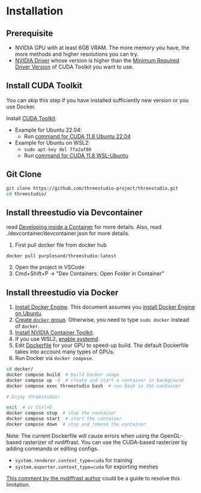 # Installation

## Prerequisite

- NVIDIA GPU with at least 6GB VRAM. The more memory you have, the more methods and higher resolutions you can try.
- [NVIDIA Driver](https://www.nvidia.com/Download/index.aspx) whose version is higher than the [Minimum Required Driver Version](https://docs.nvidia.com/cuda/cuda-toolkit-release-notes/index.html) of CUDA Toolkit you want to use.

## Install CUDA Toolkit

You can skip this step if you have installed sufficiently new version or you use Docker.

Install [CUDA Toolkit](https://developer.nvidia.com/cuda-toolkit-archive).

- Example for Ubuntu 22.04:
  - Run [command for CUDA 11.8 Ubuntu 22.04](https://developer.nvidia.com/cuda-11-8-0-download-archive?target_os=Linux&target_arch=x86_64&Distribution=Ubuntu&target_version=22.04&target_type=deb_local)
- Example for Ubuntu on WSL2:
  - `sudo apt-key del 7fa2af80`
  - Run [command for CUDA 11.8 WSL-Ubuntu](https://developer.nvidia.com/cuda-11-8-0-download-archive?target_os=Linux&target_arch=x86_64&Distribution=WSL-Ubuntu&target_version=2.0&target_type=deb_local)

## Git Clone

```bash
git clone https://github.com/threestudio-project/threestudio.git
cd threestudio/
```

## Install threestudio via Devcontainer
read [Developing inside a Container](https://code.visualstudio.com/docs/devcontainers/containers) for more details.
Also, read ./devcontainer/devcontainer.json for more details.

1. First pull docker file from docker hub
```
docker pull purplesand/threestudio:latest
```
2. Open the project in VSCode
3. Cmd+Shift+P -> "Dev Containers: Open Folder in Container"

## Install threestudio via Docker

1. [Install Docker Engine](https://docs.docker.com/engine/install/).
   This document assumes you [install Docker Engine on Ubuntu](https://docs.docker.com/engine/install/ubuntu/).
2. [Create `docker` group](https://docs.docker.com/engine/install/linux-postinstall/).
   Otherwise, you need to type `sudo docker` instead of `docker`.
3. [Install NVIDIA Container Toolkit](https://docs.nvidia.com/datacenter/cloud-native/container-toolkit/latest/install-guide.html#setting-up-nvidia-container-toolkit).
4. If you use WSL2, [enable systemd](https://learn.microsoft.com/en-us/windows/wsl/wsl-config#systemd-support).
5. Edit [Dockerfile](../docker/Dockerfile) for your GPU to speed-up build.
   The default Dockerfile takes into account many types of GPUs.
6. Run Docker via `docker compose`.

```bash
cd docker/
docker compose build  # build Docker image
docker compose up -d  # create and start a container in background
docker compose exec threestudio bash  # run bash in the container

# Enjoy threestudio!

exit  # or Ctrl+D
docker compose stop  # stop the container
docker compose start  # start the container
docker compose down  # stop and remove the container
```

Note: The current Dockerfile will cause errors when using the OpenGL-based rasterizer of nvdiffrast.
You can use the CUDA-based rasterizer by adding commands or editing configs.

- `system.renderer.context_type=cuda` for training
- `system.exporter.context_type=cuda` for exporting meshes

[This comment by the nvdiffrast author](https://github.com/NVlabs/nvdiffrast/issues/94#issuecomment-1288566038) could be a guide to resolve this limitation.
